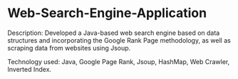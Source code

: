 # Web-Search-Engine-Application

Description: Developed a Java-based web search engine based on data structures and incorporating the Google Rank Page methodology, as well as scraping data from websites using Jsoup.

Technology used: Java, Google Page Rank, Jsoup, HashMap, Web Crawler, Inverted Index.

